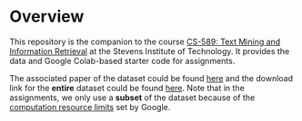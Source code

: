 # Overview

This repository is the companion to the course [CS-589: Text Mining and Information Retrieval](https://liususan091219.github.io/teaching/cs589_21f/cs589.html) at the Stevens Institute of Technology. It provides the data and Google Colab-based starter code for assignments.

The associated paper of the dataset could be found [here](https://dl.acm.org/doi/10.1145/3283812.3283815) and the download link for the **entire** dataset could be found [here](https://drive.google.com/file/d/1X5GoVi_OcRxahXH1pRW7TSesZUeMH3ss/view?usp=sharing). Note that in the assignments, we only use a **subset** of the dataset because of the [computation resource limits](https://research.google.com/colaboratory/faq.html#resource-limits) set by Google.